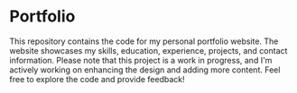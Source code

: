 # Portfolio
This repository contains the code for my personal portfolio website. The website showcases my skills, education, experience, projects, and contact information. Please note that this project is a work in progress, and I'm actively working on enhancing the design and adding more content. Feel free to explore the code and provide feedback!
